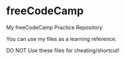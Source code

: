 # freeCodeCamp
My freeCodeCamp Practice Repository


You can use my files as a learning reference.


DO NOT Use these files for cheating/shortcut!
